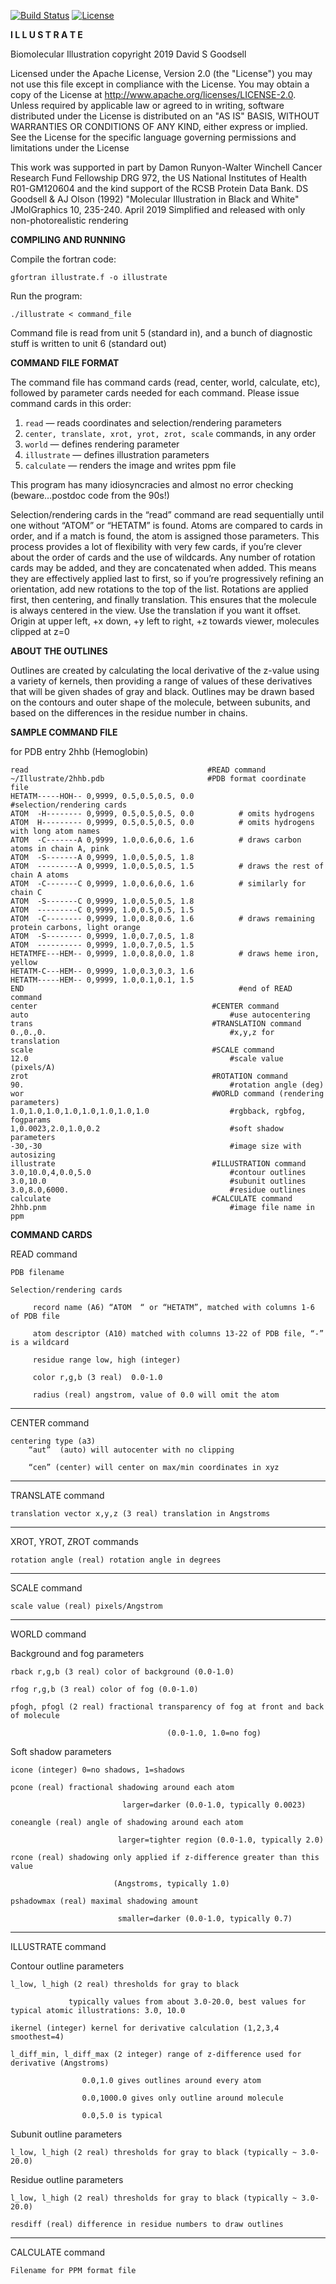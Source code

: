 [![Build Status](https://api.travis-ci.org/ccsb-scripps/Illustrate.svg?branch=master)](https://api.travis-ci.org/ccsb-scripps/Illustrate.svg?branch=master)
[![License](https://img.shields.io/badge/License-Apache%202.0-blue.svg)](https://opensource.org/licenses/Apache-2.0)

**I L L U S T R A T E**

Biomolecular Illustration
copyright 2019 David S Goodsell

Licensed under the Apache License, Version 2.0 (the "License") you may not use this file except in compliance with the License. You may obtain a copy of the License at http://www.apache.org/licenses/LICENSE-2.0. Unless required by applicable law or agreed to in writing, software distributed under the License is distributed on an "AS IS" BASIS, WITHOUT WARRANTIES OR CONDITIONS OF ANY KIND, either express or implied. See the License for the specific language governing permissions and limitations under the License

This work was supported in part by Damon Runyon-Walter Winchell Cancer Research Fund Fellowship DRG 972, the US National Institutes of Health R01-GM120604 and the kind support of the RCSB Protein Data Bank.
DS Goodsell & AJ Olson (1992) "Molecular Illustration in Black and White" JMolGraphics 10, 235-240.
April 2019 Simplified and released with only non-photorealistic rendering

**COMPILING AND RUNNING**

Compile the fortran code:

    gfortran illustrate.f -o illustrate

Run the program:

    ./illustrate < command_file

Command file is read from unit 5 (standard in), and a bunch of diagnostic stuff is written to unit 6 (standard out)

**COMMAND FILE FORMAT**

The command file has command cards (read, center, world, calculate, etc), followed by parameter cards needed for each command. Please issue command cards in this order:
1. `read` — reads coordinates and selection/rendering parameters
2. `center, translate, xrot, yrot, zrot, scale` commands, in any order
3. `world` — defines rendering parameter
4. `illustrate` — defines illustration parameters
5. `calculate` — renders the image and writes ppm file

This program has many idiosyncracies and almost no error checking (beware…postdoc code from the 90s!)

Selection/rendering cards in the “read” command are read sequentially until one without “ATOM” or “HETATM” is found. Atoms are compared to cards in order, and if a match is found, the atom is assigned those parameters. This process provides a lot of flexibility with very few cards, if you’re clever about the order of cards and the use of wildcards. Any number of rotation cards may be added, and they are concatenated when added. This means they are effectively applied last to first, so if you’re progressively refining an orientation, add new rotations to the top of the list. Rotations are applied first, then centering, and finally translation. This ensures that the molecule is always centered in the view. Use the translation if you want it offset. Origin at upper left, +x down, +y left to right, +z towards viewer, molecules clipped at z=0

**ABOUT THE OUTLINES**

Outlines are created by calculating the local derivative of the z-value using a variety of kernels, then providing a range of values of these derivatives that will be given shades of gray and black. Outlines may be drawn based on the contours and outer shape of the molecule, between subunits, and based on the differences in the residue number in chains.

**SAMPLE COMMAND FILE** 

for PDB entry 2hhb (Hemoglobin)

    read                                        #READ command
    ~/Illustrate/2hhb.pdb                       #PDB format coordinate file
    HETATM-----HOH-- 0,9999, 0.5,0.5,0.5, 0.0          #selection/rendering cards
    ATOM  -H-------- 0,9999, 0.5,0.5,0.5, 0.0          # omits hydrogens
    ATOM  H--------- 0,9999, 0.5,0.5,0.5, 0.0          # omits hydrogens with long atom names
    ATOM  -C-------A 0,9999, 1.0,0.6,0.6, 1.6          # draws carbon atoms in chain A, pink
    ATOM  -S-------A 0,9999, 1.0,0.5,0.5, 1.8
    ATOM  ---------A 0,9999, 1.0,0.5,0.5, 1.5          # draws the rest of chain A atoms
    ATOM  -C-------C 0,9999, 1.0,0.6,0.6, 1.6          # similarly for chain C
    ATOM  -S-------C 0,9999, 1.0,0.5,0.5, 1.8
    ATOM  ---------C 0,9999, 1.0,0.5,0.5, 1.5
    ATOM  -C-------- 0,9999, 1.0,0.8,0.6, 1.6          # draws remaining protein carbons, light orange
    ATOM  -S-------- 0,9999, 1.0,0.7,0.5, 1.8
    ATOM  ---------- 0,9999, 1.0,0.7,0.5, 1.5
    HETATMFE---HEM-- 0,9999, 1.0,0.8,0.0, 1.8          # draws heme iron, yellow
    HETATM-C---HEM-- 0,9999, 1.0,0.3,0.3, 1.6
    HETATM-----HEM-- 0,9999, 1.0,0.1,0.1, 1.5
    END                                                #end of READ command
    center                                       #CENTER command
    auto                                             #use autocentering
    trans                                        #TRANSLATION command
    0.,0.,0.                                         #x,y,z for translation
    scale                                        #SCALE command
    12.0                                             #scale value (pixels/A)
    zrot                                         #ROTATION command
    90.                                              #rotation angle (deg)
    wor                                          #WORLD command (rendering parameters)
    1.0,1.0,1.0,1.0,1.0,1.0,1.0,1.0                  #rgbback, rgbfog, fogparams
    1,0.0023,2.0,1.0,0.2                             #soft shadow parameters
    -30,-30                                          #image size with autosizing
    illustrate                                   #ILLUSTRATION command
    3.0,10.0,4,0.0,5.0                               #contour outlines
    3.0,10.0                                         #subunit outlines
    3.0,8.0,6000.                                    #residue outlines
    calculate                                    #CALCULATE command
    2hhb.pnm                                         #image file name in ppm 
 


**COMMAND CARDS**

READ command

    PDB filename

    Selection/rendering cards

         record name (A6) “ATOM  “ or “HETATM”, matched with columns 1-6 of PDB file

         atom descriptor (A10) matched with columns 13-22 of PDB file, “-” is a wildcard

         residue range low, high (integer)

         color r,g,b (3 real)  0.0-1.0

         radius (real) angstrom, value of 0.0 will omit the atom

--------------------------------------------------------------------
CENTER command

    centering type (a3)
        “aut”  (auto) will autocenter with no clipping

        “cen” (center) will center on max/min coordinates in xyz

--------------------------------------------------------------------
TRANSLATE command

    translation vector x,y,z (3 real) translation in Angstroms

--------------------------------------------------------------------
XROT, YROT, ZROT commands

    rotation angle (real) rotation angle in degrees

--------------------------------------------------------------------
SCALE command

    scale value (real) pixels/Angstrom

--------------------------------------------------------------------
WORLD command

Background and fog parameters

    rback r,g,b (3 real) color of background (0.0-1.0)

    rfog r,g,b (3 real) color of fog (0.0-1.0)

    pfogh, pfogl (2 real) fractional transparency of fog at front and back of molecule

                                       (0.0-1.0, 1.0=no fog)

Soft shadow parameters

    icone (integer) 0=no shadows, 1=shadows

    pcone (real) fractional shadowing around each atom

                             larger=darker (0.0-1.0, typically 0.0023)

    coneangle (real) angle of shadowing around each atom

                            larger=tighter region (0.0-1.0, typically 2.0)

    rcone (real) shadowing only applied if z-difference greater than this value

                           (Angstroms, typically 1.0)

    pshadowmax (real) maximal shadowing amount

                            smaller=darker (0.0-1.0, typically 0.7)

--------------------------------------------------------------------
ILLUSTRATE command

Contour outline parameters

    l_low, l_high (2 real) thresholds for gray to black

                 typically values from about 3.0-20.0, best values for typical atomic illustrations: 3.0, 10.0

    ikernel (integer) kernel for derivative calculation (1,2,3,4 smoothest=4)

    l_diff_min, l_diff_max (2 integer) range of z-difference used for derivative (Angstroms)

                    0.0,1.0 gives outlines around every atom

                    0.0,1000.0 gives only outline around molecule

                    0.0,5.0 is typical

Subunit outline parameters

    l_low, l_high (2 real) thresholds for gray to black (typically ~ 3.0-20.0)

Residue outline parameters

    l_low, l_high (2 real) thresholds for gray to black (typically ~ 3.0-20.0)

    resdiff (real) difference in residue numbers to draw outlines

--------------------------------------------------------------------
CALCULATE command

    Filename for PPM format file
